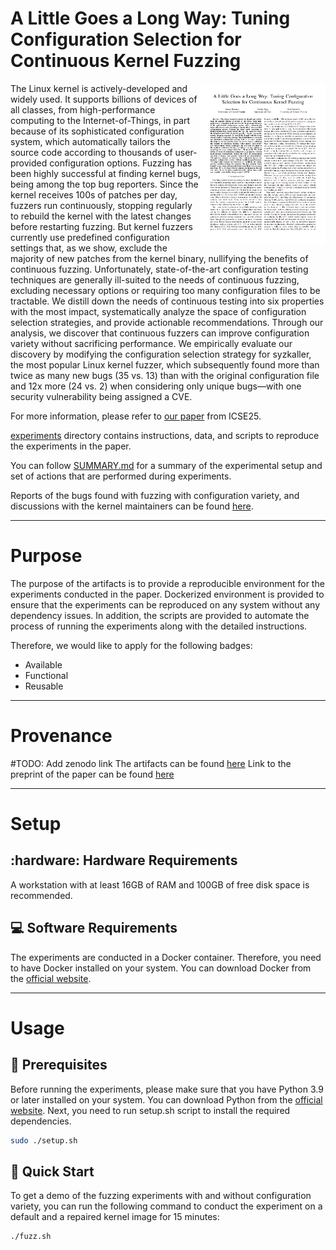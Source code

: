 # A Little Goes a Long Way: Tuning Configuration Selection for Continuous Kernel Fuzzing

<p><a href="https://paulgazzillo.com/papers/icse25.pdf"><img alt="thumbnail" align="right" width="200" src="images/thumbnail.png"></a></p>

The Linux kernel is actively-developed and widely used.
It supports billions of devices of all classes, from high-performance computing
to the Internet-of-Things, in part because of its sophisticated configuration
system, which automatically tailors the source code according to thousands of
user-provided configuration options.
Fuzzing has been highly successful at finding kernel bugs, being among the top
bug reporters. Since the kernel receives 100s of patches per day, fuzzers run
continuously, stopping regularly to rebuild the kernel with the latest
changes before restarting fuzzing.
But kernel fuzzers currently use predefined configuration settings that, as we
show, exclude the majority of new patches from the kernel binary,
nullifying the benefits of continuous fuzzing.
Unfortunately, state-of-the-art configuration testing techniques are generally
ill-suited to the needs of continuous fuzzing, excluding necessary options or
requiring too many configuration files to be tractable.
We distill down the needs of continuous testing into six properties with the
most impact, systematically analyze the space of configuration selection strategies,
and provide actionable recommendations.
Through our analysis, we discover that continuous fuzzers can improve configuration
variety without sacrificing performance.
We empirically evaluate our discovery by modifying the configuration selection
strategy for syzkaller, the most popular Linux kernel fuzzer, which subsequently
found more than twice as many new bugs (35 vs. 13) than with the original
configuration file and 12x more (24 vs. 2) when considering only unique bugs—with
one security vulnerability being assigned a CVE.

For more information, please refer to [our paper](https://paulgazzillo.com/papers/icse25.pdf)
from ICSE25.

[experiments](experiments/) directory contains instructions, data, and scripts
to reproduce the experiments in the paper.

You can follow [SUMMARY.md](SUMMARY.md) for a summary of the experimental setup and
set of actions that are performed during experiments.

Reports of the bugs found with fuzzing with configuration variety, and discussions
with the kernel maintainers can be found [here](
https://lore.kernel.org/lkml/?q=Sanan+Hasanov).

---

# Purpose

The purpose of the artifacts is to provide a reproducible environment for the
experiments conducted in the paper.
Dockerized environment is provided to ensure that the experiments can be
reproduced on any system without any dependency issues.
In addition, the scripts are provided to automate the process of running the
experiments along with the detailed instructions.

Therefore, we would like to apply for the following badges:
- Available
- Functional
- Reusable

---

# Provenance

#TODO: Add zenodo link
The artifacts can be found [here]()
Link to the preprint of the paper can be found [here](https://paulgazzillo.com/papers/icse25.pdf)

---

# Setup

## :hardware: Hardware Requirements
A workstation with at least 16GB of RAM and 100GB of free disk space is recommended.

## :computer: Software Requirements
The experiments are conducted in a Docker container. Therefore, you need to have
Docker installed on your system. You can download Docker from the [official website](https://docs.docker.com/get-docker/).

---

# Usage

## :wrench: Prerequisites
Before running the experiments, please make sure that you have Python 3.9 or later
installed on your system. You can download Python from the [official website](https://www.python.org/downloads/).
Next, you need to run setup.sh script to install the required dependencies.
```bash
sudo ./setup.sh
```

## :rocket: Quick Start
To get a demo of the fuzzing experiments with and without configuration variety,
you can run the following command to conduct the experiment on a default and a
repaired kernel image for 15 minutes:
```bash
./fuzz.sh
```
